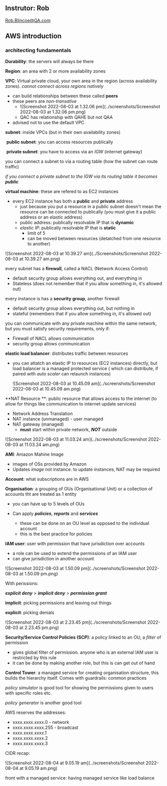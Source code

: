 ## Instrutor: Rob

Rob.Blincoe@QA.com

## AWS introduction

### architecting fundamentals

**Durability**: the servers will always be there

**Region**: an area with 2 or more availability zones

**VPC**: Virtual private cloud, your own area in the region (across availability zones). _cannot connect across regions natively_

- can build relationships between these called **peers**
- these peers are _non-transative_
  - ![Screenshot 2022-08-03 at 1.32.06 pm](../screenshots/Screenshot 2022-08-03 at 1.32.06 pm.png)
  - QAC has relationship with QAHE but not QAA
- advised not to use the default VPC

**subnet**: inside VPCs (but in their own availability zones)

​	**public subnet**: you can access resources publically

​	**private subnet**: you have to access via an *IGW* (internet gateway)

you can connect a subnet to via a routing table (how the subnet can route traffic)

_if you connect a private subnet to the IGW via its routing table it becomes **public**_

**virtual machine**: these are refered to as EC2 instances

 - every EC2 instance has both a **public** and **private** address
   - just because you put a resource in a public subnet doesn't mean the resource can be connected to publically (you must give it a public address _or_ an elastic address)
   - public address: publically resolvable IP that is **dynamic**
   - _elastic IP_: publically resolvable IP that is **static**
     - limit of 5
     - can be moved between resources (detatched from one resource to another)

![Screenshot 2022-08-03 at 10.39.27 am](../Screenshots/Screenshot 2022-08-03 at 10.39.27 am.png)

every subnet has a **firewall**, called a NACL (Network Access Control)

- default security group allows everything out, and everything in
- Stateless (does not remember that if you allow something in, it's allowed out)

every instance is has a **security group**, another firewall

- default security group allows everything out, but nothing in
- stateful (remembers that if you allow something in, it's allowed out)

you can communicate with any private machine within the same network, but you must satisfy security requirements, only if:

- Firewall of NACL allows communication 
- security group allows communication 

**elastic load balancer**: distributes traffic between resources

 - you can attatch an elastic IP to resources (EC2 instances) directly, but load balancer is a managed protected service ( which can distribute, if paired with *auto scaler* can relaunch instances)

   ![Screenshot 2022-08-03 at 10.45.09 am](../screenshots/Screenshot 2022-08-03 at 10.45.09 am.png)

**NAT Resource **: public resource that allows access to the internet (to allow for things like communication to internet update services)

- Network Address Translation
- NAT instance (unmanaged) - user managed
- NAT gateway (managed) 
  - **must** start within private network, ***NOT*** outside

![Screenshot 2022-08-03 at 11.03.24 am](../screenshots/Screenshot 2022-08-03 at 11.03.24 am.png)

**AMI**: Amazon Mahine Image

- images of OSs provided by Amazon
- Updates *image* not instance. to update instances, NAT may be required

**Account**: what subscriptions are in AWS

**Organisation**: a grouping of OUs (Organisational Unit) or a collection of accounts tht are treated as 1 entity 

- you can have up to 5 levels of OUs

 - Can apply ***policies***, ***reports*** and ***services***
   - these can be done on an OU level as opposed to the individual account
   - this is the best practice for policies

**IAM user**: user with permission that have jurisdiction over accounts

- a role can be used to extend the permissions of an IAM user
- can give jurisdiction in another account

![Screenshot 2022-08-03 at 1.50.09 pm](../screenshots/Screenshot 2022-08-03 at 1.50.09 pm.png)

With perissions:

***explicit deny*** > ***implicit deny*** > ***permission grant***

**implicit**: picking permissions and leaving out things

**explicit**: picking denials

![Screenshot 2022-08-03 at 2.23.45 pm](../screenshots/Screenshot 2022-08-03 at 2.23.45 pm.png)

**Security/Service Control Policies (SCP)**: a policy linked to an OU, a _filter_ of permission

- gives global filter of permission. anyone who is an external IAM user is restricted by this rule
- it can be done by making another role, but this is can get out of hand

**Control Tower**: a managed service for creating organisation structure, this builds the hierarchy itself. Comes with guardrails: common practices 

_policy simulator_ is good tool for showing the permissions given to users with specific roles etc.

_policy generator_ is another good tool

AWS reserves the addresses:

- xxxx.xxxx.xxxx.0 - network
- xxxx.xxxx.xxxx.255 - broadcast
- xxxx.xxxx.xxxx.1
- xxxx.xxxx.xxxx.2
- xxxx.xxxx.xxxx.3

CIDR recap:

![Screenshot 2022-08-04 at 9.05.19 am](../screenshots/Screenshot 2022-08-04 at 9.05.19 am.png)

front with a managed service: having managed service like load balance